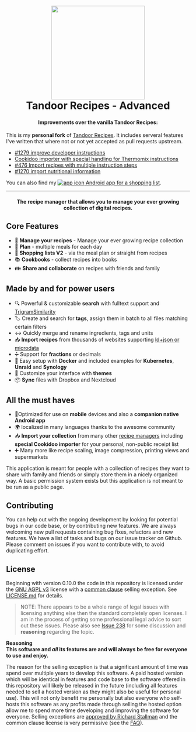 <h1 align="center">
  <br>
  <a href="https://tandoor.dev"><img src="https://github.com/vabene1111/recipes/raw/develop/docs/logo_color.svg" height="256px" width="256px"></a>
  <br>
  Tandoor Recipes - Advanced
  <br>
</h1>

<h4 align="center">Improvements over the vanilla Tandoor Recipes:</h4>

This is my **personal fork** of [Tandoor Recipes](https://github.com/TandoorRecipes/recipes).
It includes serveral features I've written that where not or not yet accepted as pull requests upstream.
- [#1279 improve developer instructions](https://github.com/TandoorRecipes/recipes/pull/1279)
- [Cookidoo importer with special handling for Thermomix instructions](https://github.com/TandoorRecipes/recipes/pull/1389)
- [#476 Import recipes with multiple instruction steps](https://github.com/TandoorRecipes/recipes/pull/1303)
- [#1270 import nutritional information](https://github.com/TandoorRecipes/recipes/pull/1294)

You can also find my [![app icon](https://raw.githubusercontent.com/MarcusWolschon/ShoppingForTandoor/main/app/ShoppingForTandoorDesktop/src/jvmMain/resources/favicon.ico) Android app for a shopping list](https://github.com/MarcusWolschon/ShoppingForTandoor).

<hr/>

<h4 align="center">The recipe manager that allows you to manage your ever growing collection of digital recipes.</h4>


## Core Features
- 🥗 **Manage your recipes** - Manage your ever growing recipe collection
- 📆 **Plan** - multiple meals for each day
- 🛒 **Shopping lists V2** - via the meal plan or straight from recipes
- 📚 **Cookbooks** - collect recipes into books
- 👪 **Share and collaborate** on recipes with friends and family

## Made by and for power users

- 🔍 Powerful & customizable **search** with fulltext support and [TrigramSimilarity](https://docs.djangoproject.com/en/3.0/ref/contrib/postgres/search/#trigram-similarity)
- 🏷️ Create and search for **tags**, assign them in batch to all files matching certain filters
- ↔️ Quickly merge and rename ingredients, tags and units 
- 📥️ **Import recipes** from thousands of websites supporting [ld+json or microdata](https://schema.org/Recipe)
- ➗ Support for **fractions** or decimals
- 🐳 Easy setup with **Docker** and included examples for **Kubernetes**, **Unraid** and **Synology**
- 🎨 Customize your interface with **themes**
- 📦 **Sync** files with Dropbox and Nextcloud
  
## All the must haves

- 📱Optimized for use on **mobile** devices and also a **companion native Android app**
- 🌍 localized in many languages thanks to the awesome community
- 📥️ **Import your collection** from many other [recipe managers](https://docs.tandoor.dev/features/import_export/) including **special Cookidoo importer** for your personal, non-public receipt list
- ➕ Many more like recipe scaling, image compression, printing views and supermarkets

This application is meant for people with a collection of recipes they want to share with family and friends or simply
store them in a nicely organized way. A basic permission system exists but this application is not meant to be run as 
a public page.

## Contributing

You can help out with the ongoing development by looking for potential bugs in our code base, or by contributing new features. We are always welcoming new pull requests containing bug fixes, refactors and new features. We have a list of tasks and bugs on our issue tracker on Github. Please comment on issues if you want to contribute with, to avoid duplicating effort.

## License

Beginning with version 0.10.0 the code in this repository is licensed under the [GNU AGPL v3](https://www.gnu.org/licenses/agpl-3.0.de.html) license with a
[common clause](https://commonsclause.com/) selling exception. See [LICENSE.md](https://github.com/vabene1111/recipes/blob/develop/LICENSE.md) for details.

> NOTE: There appears to be a whole range of legal issues with licensing anything else then the standard completely open licenses.
> I am in the process of getting some professional legal advice to sort out these issues. 
> Please also see [Issue 238](https://github.com/vabene1111/recipes/issues/238) for some discussion and **reasoning** regarding the topic.

**Reasoning**  
**This software and *all* its features are and will always be free for everyone to use and enjoy.**

The reason for the selling exception is that a significant amount of time was spend over multiple years to develop this software.
A paid hosted version which will be identical in features and code base to the software offered in this repository will
likely be released in the future (including all features needed to sell a hosted version as they might also be useful for personal use).
This will not only benefit me personally but also everyone who self-hosts this software as any profits made through selling the hosted option
allow me to spend more time developing and improving the software for everyone. Selling exceptions are [approved by Richard Stallman](http://www.gnu.org/philosophy/selling-exceptions.en.html) and the
common clause license is very permissive (see the [FAQ](https://commonsclause.com/)).
